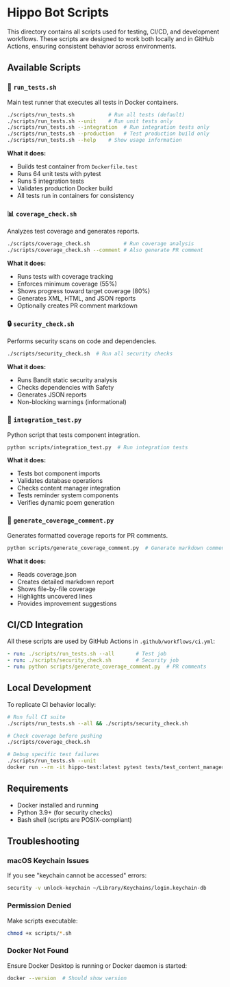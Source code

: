 # Hippo Bot Scripts

This directory contains all scripts used for testing, CI/CD, and development workflows. These scripts are designed to work both locally and in GitHub Actions, ensuring consistent behavior across environments.

## Available Scripts

### 🧪 `run_tests.sh`
Main test runner that executes all tests in Docker containers.

```bash
./scripts/run_tests.sh           # Run all tests (default)
./scripts/run_tests.sh --unit    # Run unit tests only
./scripts/run_tests.sh --integration  # Run integration tests only
./scripts/run_tests.sh --production   # Test production build only
./scripts/run_tests.sh --help    # Show usage information
```

**What it does:**
- Builds test container from `Dockerfile.test`
- Runs 64 unit tests with pytest
- Runs 5 integration tests
- Validates production Docker build
- All tests run in containers for consistency

### 📊 `coverage_check.sh`
Analyzes test coverage and generates reports.

```bash
./scripts/coverage_check.sh           # Run coverage analysis
./scripts/coverage_check.sh --comment # Also generate PR comment
```

**What it does:**
- Runs tests with coverage tracking
- Enforces minimum coverage (55%)
- Shows progress toward target coverage (80%)
- Generates XML, HTML, and JSON reports
- Optionally creates PR comment markdown

### 🔒 `security_check.sh`
Performs security scans on code and dependencies.

```bash
./scripts/security_check.sh  # Run all security checks
```

**What it does:**
- Runs Bandit static security analysis
- Checks dependencies with Safety
- Generates JSON reports
- Non-blocking warnings (informational)

### 🧬 `integration_test.py`
Python script that tests component integration.

```bash
python scripts/integration_test.py  # Run integration tests
```

**What it does:**
- Tests bot component imports
- Validates database operations
- Checks content manager integration
- Tests reminder system components
- Verifies dynamic poem generation

### 💬 `generate_coverage_comment.py`
Generates formatted coverage reports for PR comments.

```bash
python scripts/generate_coverage_comment.py  # Generate markdown comment
```

**What it does:**
- Reads coverage.json
- Creates detailed markdown report
- Shows file-by-file coverage
- Highlights uncovered lines
- Provides improvement suggestions

## CI/CD Integration

All these scripts are used by GitHub Actions in `.github/workflows/ci.yml`:

```yaml
- run: ./scripts/run_tests.sh --all       # Test job
- run: ./scripts/security_check.sh        # Security job
- run: python scripts/generate_coverage_comment.py  # PR comments
```

## Local Development

To replicate CI behavior locally:

```bash
# Run full CI suite
./scripts/run_tests.sh --all && ./scripts/security_check.sh

# Check coverage before pushing
./scripts/coverage_check.sh

# Debug specific test failures
./scripts/run_tests.sh --unit
docker run --rm -it hippo-test:latest pytest tests/test_content_manager.py -v
```

## Requirements

- Docker installed and running
- Python 3.9+ (for security checks)
- Bash shell (scripts are POSIX-compliant)

## Troubleshooting

### macOS Keychain Issues
If you see "keychain cannot be accessed" errors:
```bash
security -v unlock-keychain ~/Library/Keychains/login.keychain-db
```

### Permission Denied
Make scripts executable:
```bash
chmod +x scripts/*.sh
```

### Docker Not Found
Ensure Docker Desktop is running or Docker daemon is started:
```bash
docker --version  # Should show version
```